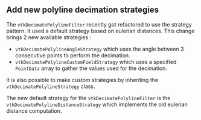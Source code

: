 ## Add new polyline decimation strategies
The `vtkDecimatePolylineFilter` recently got refactored to use the strategy pattern.
It used a default strategy based on eulerian distances.
This change brings 2 new available strategies :
- `vtkDecimatePolylineAngleStrategy` which uses the angle between 3 consecutive points to perform the decimation.
- `vtkDecimatePolylineCustomFieldStrategy` which uses a specified `PointData` array to gather the values used for the decimation.

It is also possible to make custom strategies by inheriting  the `vtkDecimatePolylineStrategy` class.

The new default strategy for the `vtkDecimatePolylineFilter` is the `vtkDecimatePolylineDistanceStrategy` which implements the old eulerian distance computation.
